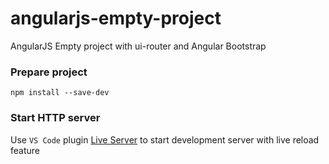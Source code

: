 # angularjs-empty-project
AngularJS Empty project with ui-router and Angular Bootstrap

### Prepare project
```
npm install --save-dev
```

### Start HTTP server
Use `VS Code` plugin [Live Server](https://github.com/ritwickdey/vscode-live-server) to start development server with live reload feature
